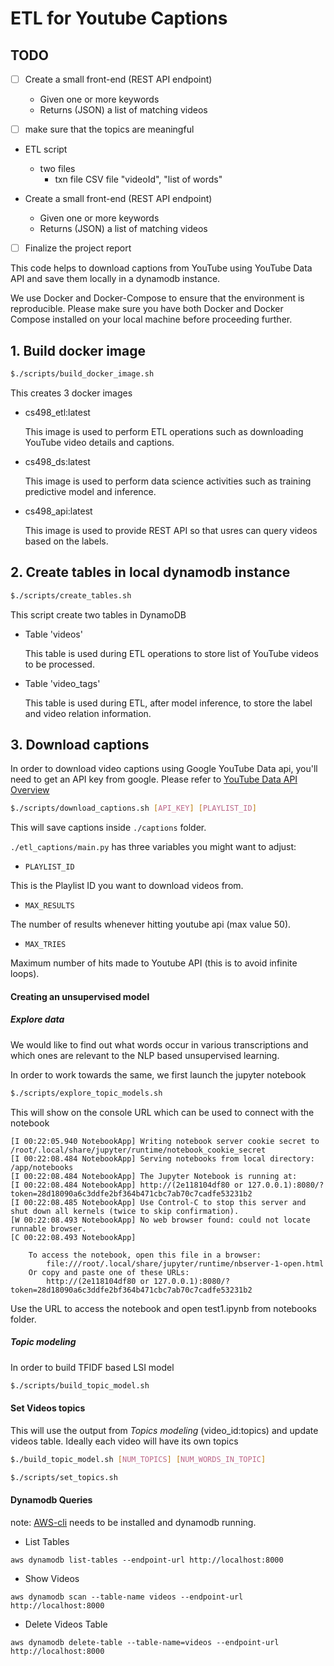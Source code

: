 # ETL for Youtube Captions

## TODO

- [ ] Create a small front-end (REST API endpoint)
    - Given one or more keywords
    - Returns (JSON) a list of matching videos

- [ ] make sure that the topics are meaningful

- ETL script
	- two files
		- txn file CSV file
			"videoId", "list of words"

- Create a small front-end (REST API endpoint)
	- Given one or more keywords
	- Returns (JSON) a list of matching videos

- [ ] Finalize the project report


This code helps to download captions from YouTube using YouTube Data API and save them locally in a dynamodb instance.

We use Docker and Docker-Compose to ensure that the environment is reproducible. Please make sure you have both Docker and Docker Compose installed on your local machine before proceeding further.

## 1. Build docker image

```bash
$./scripts/build_docker_image.sh
```

This creates 3 docker images

- cs498_etl:latest

  This image is used to perform ETL operations such as downloading YouTube video details and captions.

- cs498_ds:latest

  This image is used to perform data science activities such as training predictive model and inference.

- cs498_api:latest

  This image is used to provide REST API so that usres can query videos based on the labels.

## 2. Create tables in local dynamodb instance

```bash
$./scripts/create_tables.sh
```

This script create two tables in DynamoDB

- Table 'videos'

  This table is used during ETL operations to store list of YouTube videos to be processed.

- Table 'video_tags'

  This table is used during ETL, after model inference, to store the label and video relation information.

## 3. Download captions

In order to download video captions using Google YouTube Data api, you'll need to get an API key from google. Please refer to [YouTube Data API Overview](https://developers.google.com/youtube/v3/getting-started)

```bash
$./scripts/download_captions.sh [API_KEY] [PLAYLIST_ID]
```

This will save captions inside `./captions` folder.

`./etl_captions/main.py` has three variables you might want to adjust:

- `PLAYLIST_ID`

This is the Playlist ID you want to download videos from.

- `MAX_RESULTS`

The number of results whenever hitting youtube api (max value 50).

- `MAX_TRIES`

Maximum number of hits made to Youtube API (this is to avoid infinite loops).

#### Creating an unsupervised model

##### Explore data

We would like to find out what words occur in various transcriptions and which ones are relevant to the NLP based unsupervised learning.

In order to work towards the same, we first launch the jupyter notebook

```bash
$./scripts/explore_topic_models.sh
```

This will show on the console URL which can be used to connect with the notebook

```
[I 00:22:05.940 NotebookApp] Writing notebook server cookie secret to /root/.local/share/jupyter/runtime/notebook_cookie_secret
[I 00:22:08.484 NotebookApp] Serving notebooks from local directory: /app/notebooks
[I 00:22:08.484 NotebookApp] The Jupyter Notebook is running at:
[I 00:22:08.484 NotebookApp] http://(2e118104df80 or 127.0.0.1):8080/?token=28d18090a6c3ddfe2bf364b471cbc7ab70c7cadfe53231b2
[I 00:22:08.485 NotebookApp] Use Control-C to stop this server and shut down all kernels (twice to skip confirmation).
[W 00:22:08.493 NotebookApp] No web browser found: could not locate runnable browser.
[C 00:22:08.493 NotebookApp]

    To access the notebook, open this file in a browser:
        file:///root/.local/share/jupyter/runtime/nbserver-1-open.html
    Or copy and paste one of these URLs:
        http://(2e118104df80 or 127.0.0.1):8080/?token=28d18090a6c3ddfe2bf364b471cbc7ab70c7cadfe53231b2
```

Use the URL to access the notebook and open test1.ipynb from notebooks folder.


##### Topic modeling

In order to build TFIDF based LSI model

```bash
$./scripts/build_topic_model.sh
```

#### Set Videos topics

This will use the output from *Topics modeling* (video_id:topics) and update videos table.
Ideally each video will have its own topics

```bash
$./build_topic_model.sh [NUM_TOPICS] [NUM_WORDS_IN_TOPIC]

$./scripts/set_topics.sh
```

#### Dynamodb Queries

note: [AWS-cli](https://aws.amazon.com/cli/) needs to be installed and dynamodb running.

- List Tables

`aws dynamodb list-tables --endpoint-url http://localhost:8000`

- Show Videos

`aws dynamodb scan --table-name videos --endpoint-url http://localhost:8000`

- Delete Videos Table

`aws dynamodb delete-table --table-name=videos --endpoint-url http://localhost:8000`
